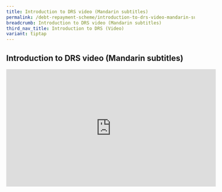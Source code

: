 ```yaml
---
title: Introduction to DRS video (Mandarin subtitles)
permalink: /debt-repayment-scheme/introduction-to-drs-video-mandarin-subtitles/
breadcrumb: Introduction to DRS video (Mandarin subtitles)
third_nav_title: Introduction to DRS (Video)
variant: tiptap
---
```

<h2>Introduction to DRS video (Mandarin subtitles)</h2>
<div class="iframe-wrapper">
<iframe height="315" width="560" allowfullscreen="true" frameborder="0" src="https://www.youtube.com/embed/z-QKS2o5lDU"></iframe>
</div>
<p></p>